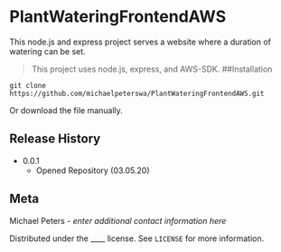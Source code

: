 # PlantWateringFrontendAWS
This node.js and express project serves a website where a duration of watering can be set.
> This project uses node.js, express, and AWS-SDK.
##Installation
```
git clone https://github.com/michaelpeterswa/PlantWateringFrontendAWS.git
```
Or download the file manually.
## Release History
* 0.0.1
   * Opened Repository (03.05.20)
## Meta
Michael Peters - *enter additional contact information here*

Distributed under the ____ license. See ``LICENSE`` for more information.
